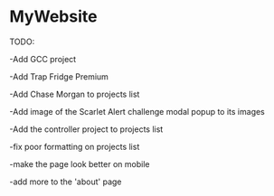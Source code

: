 # MyWebsite

TODO: 

-Add GCC project

-Add Trap Fridge Premium

-Add Chase Morgan to projects list

-Add image of the Scarlet Alert challenge modal popup to its images

-Add the controller project to projects list

-fix poor formatting on projects list

-make the page look better on mobile

-add more to the 'about' page

